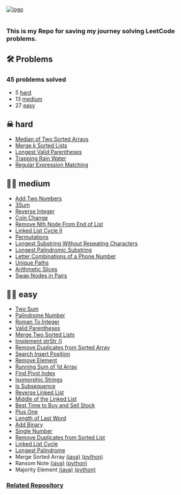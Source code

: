 [![logo](https://assets.leetcode.com/static_assets/public/webpack_bundles/images/logo-dark.e99485d9b.svg)](https://leetcode.com/harounj)

#

### This is my Repo for saving my journey solving LeetCode problems.

## 🛠 Problems

### 45 problems solved

* 5 [hard](#-hard)
* 13 [medium](#-medium)
* 27 [easy](#-easy)

## ☠ hard

* [Median of Two Sorted Arrays](src/main/java/hard/MedianOfTwoSortedArrays.java)
* [Merge k Sorted Lists](src/main/java/hard/MergeKSortedLists.java)
* [Longest Valid Parentheses](src/main/java/hard/LongestValidParentheses.java)
* [Trapping Rain Water](src/main/java/hard/TrappingRainWater.java)
* [Regular Expression Matching](src/main/java/hard/RegularExpressionMatching.java)

## 💪🏻 medium

* [Add Two Numbers](src/main/java/medium/AddTwoNumbers.java)
* [3Sum](src/main/java/medium/ThreeSum.java)
* [Reverse Integer](src/main/java/medium/ReverseInteger.java)
* [Coin Change](src/main/java/medium/CoinChange.java)
* [Remove Nth Node From End of List](src/main/java/medium/RemoveNthNodeFromEndOfList.java)
* [Linked List Cycle II](src/main/java/medium/LinkedListCycle2.java)
* [Permutations](src/main/java/medium/Permutations.java)
* [Longest Substring Without Repeating Characters](src/main/java/medium/LongestSubstringWithoutRepeatingCharacters.java)
* [Longest Palindromic Substring](src/main/java/medium/LongestPalindromicSubstring.java)
* [Letter Combinations of a Phone Number](src/main/java/medium/LetterCombinationsOfAPhoneNumber.java)
* [Unique Paths](src/main/java/medium/UniquePaths.java)
* [Arithmetic Slices](src/main/java/medium/ArithmeticSlices.java)
* [Swap Nodes in Pairs](src/main/java/medium/SwapNodesInPairs.java)

## 👶🏻 easy

* [Two Sum](src/main/java/easy/TwoSum.java)
* [Palindrome Number](src/main/java/easy/PalindromeNumber.java)
* [Roman To Integer](src/main/java/easy/RomanToInteger.java)
* [Valid Parentheses](src/main/java/easy/ValidParentheses.java)
* [Merge Two Sorted Lists](src/main/java/easy/MergeTwoSortedLists.java)
* [Implement strStr ()](src/main/java/easy/ImplementStrStr.java)
* [Remove Duplicates from Sorted Array](src/main/java/easy/RemoveDuplicatesFromSortedArray.java)
* [Search Insert Position](src/main/java/easy/SearchInsertPosition.java)
* [Remove Element](src/main/java/easy/RemoveElement.java)
* [Running Sum of 1d Array](src/main/java/easy/RunningSumOf1DArray.java)
* [Find Pivot Index](src/main/java/easy/FindPivotIndex.java)
* [Isomorphic Strings](src/main/java/easy/IsomorphicStrings.java)
* [Is Subsequence](src/main/java/easy/IsSubsequence.java)
* [Reverse Linked List](src/main/java/easy/ReverseLinkedList.java)
* [Middle of the Linked List](src/main/java/easy/MiddleOfTheLinkedList.java)
* [Best Time to Buy and Sell Stock](src/main/java/easy/BestTimeToBuyAndSellStock.java)
* [Plus One](src/main/java/easy/PlusOne.java)
* [Length of Last Word](src/main/java/easy/LengthOfLastWord.java)
* [Add Binary](src/main/java/easy/AddBinary.java)
* [Single Number](src/main/java/easy/SingleNumber.java)
* [Remove Duplicates from Sorted List](src/main/java/easy/RemoveDuplicatesFromSortedList.java)
* [Linked List Cycle](src/main/java/easy/LinkedListCycle.java)
* [Longest Palindrome](src/main/java/easy/LongestPalindrome.java)
* Merge Sorted Array [(java)](src/main/java/easy/MergeSortedArray.java) [(python)](src/main/python/easy/MergeSortedArray.py)
* Ransom Note [(java)](src/main/java/easy/RansomNote.java) [(python)](src/main/python/easy/RansomNote.py)
* Majority Element [(java)](src/main/java/easy/MajorityElement.java) [(python)](src/main/python/easy/MajorityElement.py)

### [Related Repository](https://github.com/haroonj/Data-Structures-and-Algorithms)
